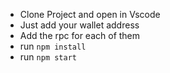 - Clone Project and open in Vscode
- Just add your wallet address
- Add the rpc for each of them
- run `npm install `
- run `npm start `
